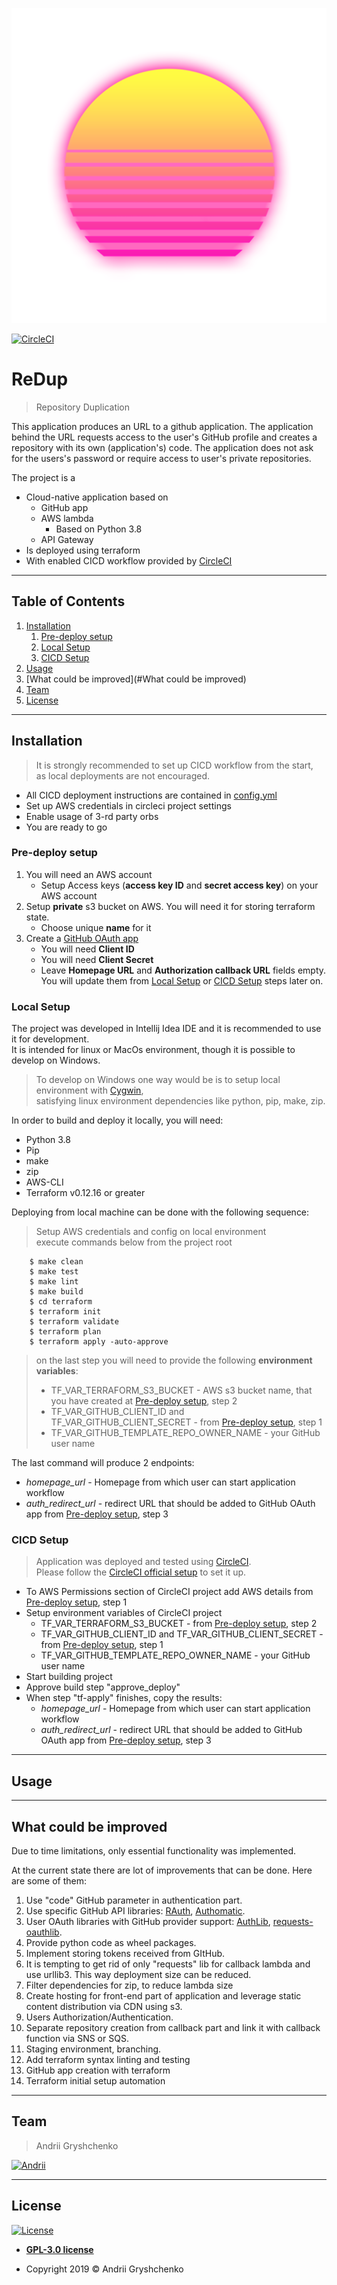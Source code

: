 [![ReDup](logo.png)]()

[![CircleCI](https://circleci.com/gh/azurefireice/ReDup.svg?style=svg&circle-token=8b4ce0d90d061d83094365eb7e8c731d62d4aae7)](https://circleci.com/gh/azurefireice/ReDup)

# ReDup

>  Repository Duplication

This application produces an URL to a github application.
The application behind the URL requests access to the user's GitHub profile and creates
a repository with its own (application's) code.
The application does not ask for the users's password or require access to user's private repositories.

The project is a
 - Cloud-native application based on
    - GitHub app
    - AWS lambda
        - Based on Python 3.8 
    - API Gateway
 - Is deployed using terraform
 - With enabled CICD workflow provided by [CircleCI](https://circleci.com)

---

## Table of Contents

1. [Installation](#installation)
    1. [Pre-deploy setup](#pre-deploy-setup)
    2. [Local Setup](#local-Setup)
    3. [CICD Setup](#cicd-setup)
2. [Usage](#usage)
3. [What could be improved](#What could be improved)
4. [Team](#team)
5. [License](#license)

---

## Installation

>  It is strongly recommended to set up CICD workflow from the start, <br> as local deployments are not encouraged.

- All CICD deployment instructions are contained in [config.yml](.circleci/config.yml)
- Set up AWS credentials in circleci project settings
- Enable usage of 3-rd party orbs
- You are ready to go

### Pre-deploy setup

1. You will need an AWS account
    - Setup Access keys (**access key ID** and **secret access key**) on your AWS account
2. Setup **private** s3 bucket on AWS. You will need it for storing terraform state.
    - Choose unique **name** for it
3. Create a [GitHub OAuth app](https://github.com/settings/developers)
    - You will need **Client ID**
    - You will need **Client Secret**
    - Leave **Homepage URL** and **Authorization callback URL** fields empty.
     You will update them from [Local Setup](#local-Setup) or [CICD Setup](#cicd-setup) steps later on.

### Local Setup

The project was developed in Intellij Idea IDE and it is recommended to use it for development. <br>
It is intended for linux or MacOs environment, though it is possible to develop on Windows. <br>
> To develop on Windows one way would be is to setup local environment with [Cygwin](https://cygwin.com/install.html), <br>
> satisfying linux environment dependencies like python, pip, make, zip. <br>

In order to build and deploy it locally, you will need:

- Python 3.8
- Pip
- make
- zip
- AWS-CLI
- Terraform v0.12.16 or greater

Deploying from local machine can be done with the following sequence:
> Setup AWS credentials and config on local environment <br>
> execute commands below from the project root

```shell
    $ make clean
    $ make test
    $ make lint
    $ make build
    $ cd terraform
    $ terraform init
    $ terraform validate
    $ terraform plan
    $ terraform apply -auto-approve
```

> on the last step you will need to provide the following **environment variables**:
>   - TF_VAR_TERRAFORM_S3_BUCKET - AWS s3 bucket name, that you have created at [Pre-deploy setup](#pre-deploy-setup), step 2
>   - TF_VAR_GITHUB_CLIENT_ID and TF_VAR_GITHUB_CLIENT_SECRET - from [Pre-deploy setup](#pre-deploy-setup), step 1
>   - TF_VAR_GITHUB_TEMPLATE_REPO_OWNER_NAME - your GitHub user name

The last command will produce 2 endpoints:
 - *homepage_url* - Homepage from which user can start application workflow
 - *auth_redirect_url* - redirect URL that should be added to GitHub OAuth app from [Pre-deploy setup](#pre-deploy-setup), step 3

### CICD Setup

> Application was deployed and tested using [CircleCI](https://circleci.com). <br>
> Please follow the [CircleCI official setup](https://circleci.com/docs/2.0/getting-started/) to set it up.

- To AWS Permissions section of CircleCI project add AWS details from [Pre-deploy setup](#pre-deploy-setup), step 1
- Setup environment variables of CircleCI project
    - TF_VAR_TERRAFORM_S3_BUCKET - from [Pre-deploy setup](#pre-deploy-setup), step 2
    - TF_VAR_GITHUB_CLIENT_ID and TF_VAR_GITHUB_CLIENT_SECRET - from [Pre-deploy setup](#pre-deploy-setup), step 1
    - TF_VAR_GITHUB_TEMPLATE_REPO_OWNER_NAME - your GitHub user name
- Start building project
- Approve build step "approve_deploy"
- When step "tf-apply" finishes, copy the results:
    - *homepage_url* - Homepage from which user can start application workflow
    - *auth_redirect_url* - redirect URL that should be added to GitHub OAuth app from [Pre-deploy setup](#pre-deploy-setup), step 3
---

## Usage

---

## What could be improved
Due to time limitations, only essential functionality was implemented.

At the current state there are lot of improvements that can be done. Here are some of them:

1. Use "code" GitHub parameter in authentication part.
2. Use specific GitHub API libraries: [RAuth](https://github.com/litl/rauth), [Authomatic](https://authomatic.github.io/authomatic/index.html).
3. User OAuth libraries with GitHub provider support: [AuthLib](https://github.com/lepture/authlib), [requests-oauthlib](https://requests-oauthlib.readthedocs.io/en/latest/).
4. Provide python code as wheel packages.
5. Implement storing tokens received from GItHub.
6. It is tempting to get rid of only "requests" lib for callback lambda and use urllib3. This way deployment size can be reduced.
7. Filter dependencies for zip, to reduce lambda size
8. Create hosting for front-end part of application and leverage static content distribution via CDN using s3.
9. Users Authorization/Authentication.
10. Separate repository creation from callback part and link it with callback function via SNS or SQS.
11. Staging environment, branching.
12. Add terraform syntax linting and testing
13. GitHub app creation with terraform
14. Terraform initial setup automation

---

## Team

> Andrii Gryshchenko


 [![Andrii](https://avatars1.githubusercontent.com/u/43616610?s=260)]() 

---

## License

[![License](https://www.gnu.org/graphics/gplv3-127x51.png)](https://opensource.org/licenses/GPL-3.0)

- **[GPL-3.0 license](LICENSE)**

- Copyright 2019 © Andrii Gryshchenko